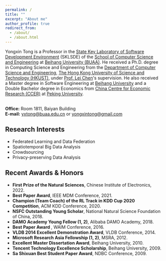 ```yaml
---
permalink: /
title: ""
excerpt: "About me"
author_profile: true
redirect_from: 
  - /about/
  - /about.html
---
```

Yongxin Tong is a Professor in the <a href="http://www.nlsde.buaa.edu.cn/" target="_blank">State Key Laboratory of Software Development Environment</a> (SKLSDE) of the <a href="http://scse.buaa.edu.cn/" target="_blank">School of Computer Science and Engineering</a> at <a href="http://ev.buaa.edu.cn/" target="_blank">Beihang University (BUAA)</a>. He received a Ph.D. degree in Computing Science and Engineering from the <a href="http://www.cse.ust.hk/" target="_blank">Department of Computer Science and Engineering</a>, <a href="http://www.ust.hk/" target="_blank">The Hong Kong University of Science and Technology (HKUST)</a>, under <a href="http://www.cse.ust.hk/~leichen/" target="_blank">Prof. Lei Chen</a>'s supervision.  He also received a Master degree in Software Engineering at <a href="http://ev.buaa.edu.cn/" target="_blank">Beihang University</a> and a Double Bachelor degree in Economics from <a href="https://www.ccer.pku.edu.cn/" target="_blank">China Centre for Economic Research (CCER)</a> at <a href="http://english.pku.edu.cn/" target="_blank">Peking University</a>.
<br/><br/>

<b>Office:</b> Room 1811, Baiyan Building<br/>
<b>E-mail:</b> yxtong@buaa.edu.cn  or  yongxintong@gmail.com<br/>

Research Interests
------
<ul>
            <li>Federated Learning and Data Federation</li>
            <li>Spatiotemporal Big Data Analysis</li>            
            <li>Crowdsourcing</li>
            <li>Privacy-preserving Data Analysis</li>
</ul>

Recent Awards & Honors
------
<ul>
        <li><b><a href="https://www.cie-info.org.cn/site/content/4580.html" target="_blank" style="text-decoration:none;">First Prize of the Natural Sciences</a></b>, Chinese Institute of Electronics, 2022.</li>
         <li><b><a href="https://hufudb.com/static/images/group/ieee-mdm2021-best-paper-award.png" target="_blank" style="text-decoration:none;">Best Paper Award</a></b>, IEEE MDM Conference, 2021.</li>
         <li><b><a href="https://hufudb.com/homepage/kddcup21.pdf" target="_blank" style="text-decoration:none;">Champion (Team Coach) of the RL Track in  KDD Cup 2020 Competition</a></b>, ACM KDD Conference, 2020.</li>
        <li><b>NSFC Outstanding Young Scholar</b>, National Natural Science Foundation of China, 2018.</li>
        <li><b><a href="https://hufudb.com/homepage/damo.pdf" target="_blank" style="text-decoration:none;">DAMO Academy Young Fellow</a>  (<a href="https://hufudb.com/homepage/damo.jpg" target="_blank" style="text-decoration:none;">1</a>, <a href="https://damo.alibaba.com/damo-academy-young-fellow" target="_blank" style="text-decoration:none;">2</a>)</b>, Alibaba DAMO Academy, 2018.</li>
        <li><b><a href="https://hufudb.com/static/images/group/group4.png" target="_blank" style="text-decoration:none;">Best Paper Award</a> </b>, WAIM Conference, 2016.</li>
        <li><b><a href="http://www.cse.ust.hk/News/ACM_VLDB2014/" target="_blank" style="text-decoration:none;">VLDB 2014 Excellent Demonstration Award</a></b>, VLDB Conference, 2014.</li>
        <li><b><a href="http://research.microsoft.com/en-us/collaboration/global/asia-pacific/talent/fellows.aspx" target="_blank" style="text-decoration:none;">Microsoft Research Asia Fellowship</a> (<a href="http://www.msra.cn/Articles/ArticleItem.aspx?Guid=22bf1497-6ffa-47aa-8158-41f8d3bc6c04" target="_blank" style="text-decoration:none;">1</a>, <a href="http://www.cse.ust.hk/News/MS_Fellowship2012/" target="_blank" style="text-decoration:none;">2</a>)</b>, MSRA, 2012.</li>
        <li><b>Excellent Master Dissertation Award</b>, Beihang University, 2010.</li>
        <li><b>Tencent Technology Excellence Scholarship</b>, Beihang University, 2009. </li>
        <li><b><a href="http://sites.nlsde.buaa.edu.cn/~yxtong/NDBC2009.pdf" target="_blank" style="text-decoration:none;">Sa Shixuan Best Student Paper Award</a></b>, NDBC Conference, 2009. </li>
</ul>
